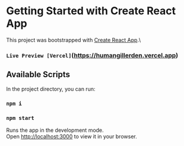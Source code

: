 # Getting Started with Create React App

This project was bootstrapped with [Create React App](https://github.com/facebook/create-react-app).\

### `Live Preview [Vercel]`(https://humangillerden.vercel.app)

## Available Scripts

In the project directory, you can run:

### `npm i`

### `npm start`

Runs the app in the development mode.\
Open [http://localhost:3000](http://localhost:3000) to view it in your browser.
